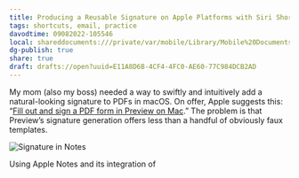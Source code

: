 ```yaml
---
title: Producing a Reusable Signature on Apple Platforms with Siri Shortcuts
tags: shortcuts, email, practice
davodtime: 09082022-105546
local: shareddocuments:///private/var/mobile/Library/Mobile%20Documents/iCloud~md~obsidian/Documents/OBSHIDDIAN/drafts/E11A8D6B-4CF4-4FC0-AE60-77C984DCB2AD.md
dg-publish: true
share: true
draft: drafts://open?uuid=E11A8D6B-4CF4-4FC0-AE60-77C984DCB2AD
---
```


My mom (also my boss) needed a way to swiftly and intuitively add a natural-looking signature to PDFs in macOS. On offer, Apple suggests this: “[Fill out and sign a PDF form in Preview on Mac](https://support.apple.com/guide/preview/fill-out-and-sign-pdf-forms-prvw35725/mac).” The problem is that Preview’s signature generation offers less than a handful of obviously faux templates.

![Signature in Notes](https://davidblue.wtf/frames/signatureinnotes.png)

Using Apple Notes and its integration of 